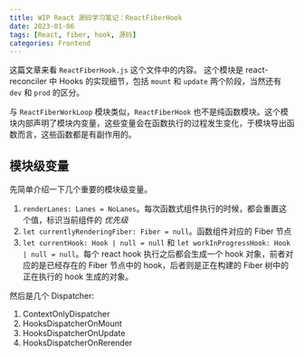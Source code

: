 ```yaml
---
title: WIP React 源码学习笔记：ReactFiberHook
date: 2023-01-06
tags: [React, fiber, hook, 源码]
categories: Frontend
---
```


这篇文章来看 `ReactFiberHook.js` 这个文件中的内容。
这个模块是 react-reconciler 中 Hooks 的实现细节，包括 `mount` 和 `update` 两个阶段，当然还有 `dev` 和 `prod` 的区分。

与 `ReactFiberWorkLoop` 模块类似，`ReactFiberHook` 也不是纯函数模块。这个模块内部声明了模块内变量，这些变量会在函数执行的过程发生变化，于模块导出函数而言，这些函数都是有副作用的。

<!--more-->

## 模块级变量

先简单介绍一下几个重要的模块级变量。

1. `renderLanes: Lanes = NoLanes`。每次函数式组件执行的时候，都会重置这个值，标识当前组件的 _优先级_
2. `let currentlyRenderingFiber: Fiber = null`。函数组件对应的 Fiber 节点
3. `let currentHook: Hook | null = null` 和 `let workInProgressHook: Hook | null = null`。每个 react hook 执行之后都会生成一个 hook 对象，前者对应的是已经存在的 Fiber 节点中的 hook，后者则是正在构建的 Fiber 树中的正在执行的 hook 生成的对象。

然后是几个 Dispatcher: 
1. ContextOnlyDispatcher
2. HooksDispatcherOnMount
3. HooksDispatcherOnUpdate
4. HooksDispatcherOnRerender